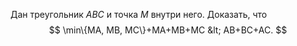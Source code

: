 Дан треугольник $ABC$ и точка $M$ внутри него. Доказать, что 
$$
\min\{MA, MB, MC\}+MA+MB+MC &lt; AB+BC+AC.
$$